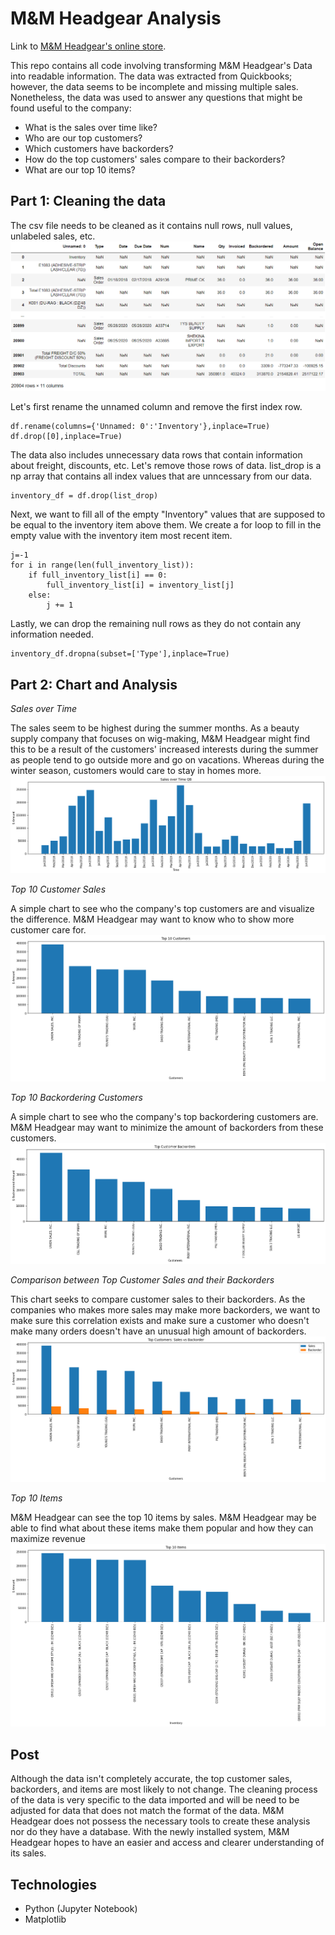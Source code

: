 # M&M Headgear Analysis
Link to [M&M Headgear's online store](https://www.qfitt.com/).

This repo contains all code involving transforming M&M Headgear's Data into readable information. The data was extracted from Quickbooks; however, the data seems to be incomplete and missing multiple sales. Nonetheless, the data was used to answer any questions that might be found useful to the company:
- What is the sales over time like?
- Who are our top customers?
- Which customers have backorders?
- How do the top customers' sales compare to their backorders?
- What are our top 10 items?

## Part 1: Cleaning the data
The csv file needs to be cleaned as it contains null rows, null values, unlabeled sales, etc.
![screenshot](static/images/unclean_csv_screenshot.png)

Let's first rename the unnamed column and remove the first index row.
```
df.rename(columns={'Unnamed: 0':'Inventory'},inplace=True)
df.drop([0],inplace=True)
```

The data also includes unnecessary data rows that contain information about freight, discounts, etc. Let's remove those rows of data. list_drop is a np array that contains all index values that are unncessary from our data.
```
inventory_df = df.drop(list_drop)
```

Next, we want to fill all of the empty "Inventory" values that are supposed to be equal to the inventory item above them. We create a for loop to fill in the empty value with the inventory item most recent item.
```
j=-1
for i in range(len(full_inventory_list)):
    if full_inventory_list[i] == 0:
        full_inventory_list[i] = inventory_list[j]
    else:
        j += 1
```
Lastly, we can drop the remaining null rows as they do not contain any information needed.
```
inventory_df.dropna(subset=['Type'],inplace=True)
```

## Part 2: Chart and Analysis
*Sales over Time*

The sales seem to be highest during the summer months. As a beauty supply company that focuses on wig-making, M&M Headgear might find this to be a result of the customers' increased interests during the summer as people tend to go outside more and go on vacations. Whereas during the winter season, customers would care to stay in homes more.
![screenshot](static/images/analysis_charts/Sales_2020.png)

*Top 10 Customer Sales*

A simple chart to see who the company's top customers are and visualize the difference. M&M Headgear may want to know who to show more customer care for.
![screenshot](static/images/analysis_charts/Top_Customer_Sales.png)

*Top 10 Backordering Customers*

A simple chart to see who the company's top backordering customers are. M&M Headgear may want to minimize the amount of backorders from these customers.
![screenshot](static/images/analysis_charts/Top_Customer_Backorders.png)

*Comparison between Top Customer Sales and their Backorders*

This chart seeks to compare customer sales to their backorders. As the companies who makes more sales may make more backorders, we want to make sure this correlation exists and make sure a customer who doesn't make many orders doesn't have an unusual high amount of backorders.
![screenshot](static/images/analysis_charts/Top_Customers_Sales_vs_Backorder.png)

*Top 10 Items*

M&M Headgear can see the top 10 items by sales. M&M Headgear may be able to find what about these items make them popular and how they can maximize revenue
![screenshot](static/images/analysis_charts/Top_10_Items.png)

## Post
Although the data isn't completely accurate, the top customer sales, backorders, and items are most likely to not change. The cleaning process of the data is very specific to the data imported and will be need to be adjusted for data that does not match the format of the data. M&M Headgear does not possess the necessary tools to create these analysis nor do they have a database. With the newly installed system, M&M Headgear hopes to have an easier and access and clearer understanding of its sales. 

## Technologies
- Python (Jupyter Notebook)
- Matplotlib
